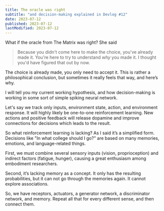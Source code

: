 ```yaml
---
title: The oracle was right
subtitle: "and decision-making explained in Devlog #12"
date: 2023-07-12
published: 2023-07-12
lastModified: 2023-07-12
---
```


What if the oracle from The Matrix was right? She said

> Because you didn't come here to make the choice, you've already made it.
> You're here to try to understand *why* you made it.
> I thought you'd have figured that out by now.

The choice is already made, you only need to accept it. This is rather a philosophical conclusion, but sometimes it really feels that way, and here’s why.

I will tell you my current working hypothesis, and how decision-making is working in some sort of simple spiking neural network.

Let's say we track only inputs, environment state, action, and environment response. It will highly likely be one-to-one reinforcement learning.
New actions and positive feedback will release dopamine and improve connections for decisions which leads to the result.

So what reinforcement learning is lacking? As I said it’s a simplified form. 
Decisions like "In what college should I go?" are based on many memories, emotions, and language-related things.

First, we must combine several sensory inputs (vision, proprioception) and indirect factors (fatigue, hunger), causing a great enthusiasm among embodiment researchers.

Second, it’s lacking memory as a concept. It only has the resulting probabilities, but it can not go through the memories again. It cannot explore associations.

So, we have receptors, actuators, a generator network, a discriminator network, and memory.
Repeat all that for every different sense, and then connect them.
